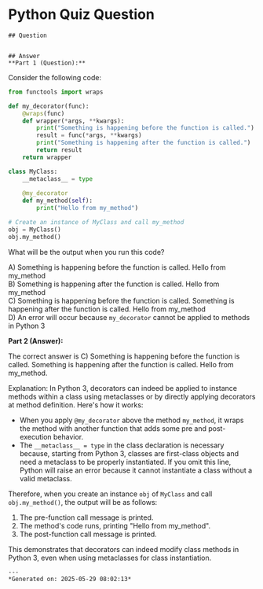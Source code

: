 # Python Quiz Question
    
    ## Question
    
    
    ## Answer
    **Part 1 (Question):**

Consider the following code:

```python
from functools import wraps

def my_decorator(func):
    @wraps(func)
    def wrapper(*args, **kwargs):
        print("Something is happening before the function is called.")
        result = func(*args, **kwargs)
        print("Something is happening after the function is called.")
        return result
    return wrapper

class MyClass:
    __metaclass__ = type
    
    @my_decorator
    def my_method(self):
        print("Hello from my_method")

# Create an instance of MyClass and call my_method
obj = MyClass()
obj.my_method()
```

What will be the output when you run this code?

A) Something is happening before the function is called. Hello from my_method  
B) Something is happening after the function is called. Hello from my_method  
C) Something is happening before the function is called. Something is happening after the function is called. Hello from my_method  
D) An error will occur because `my_decorator` cannot be applied to methods in Python 3

**Part 2 (Answer):**

The correct answer is C) Something is happening before the function is called. Something is happening after the function is called. Hello from my_method.

Explanation: In Python 3, decorators can indeed be applied to instance methods within a class using metaclasses or by directly applying decorators at method definition. Here's how it works:

- When you apply `@my_decorator` above the method `my_method`, it wraps the method with another function that adds some pre and post-execution behavior.
- The `__metaclass__ = type` in the class declaration is necessary because, starting from Python 3, classes are first-class objects and need a metaclass to be properly instantiated. If you omit this line, Python will raise an error because it cannot instantiate a class without a valid metaclass.

Therefore, when you create an instance `obj` of `MyClass` and call `obj.my_method()`, the output will be as follows:
1. The pre-function call message is printed.
2. The method's code runs, printing "Hello from my_method".
3. The post-function call message is printed.

This demonstrates that decorators can indeed modify class methods in Python 3, even when using metaclasses for class instantiation.
    
    ---
    *Generated on: 2025-05-29 08:02:13*
    